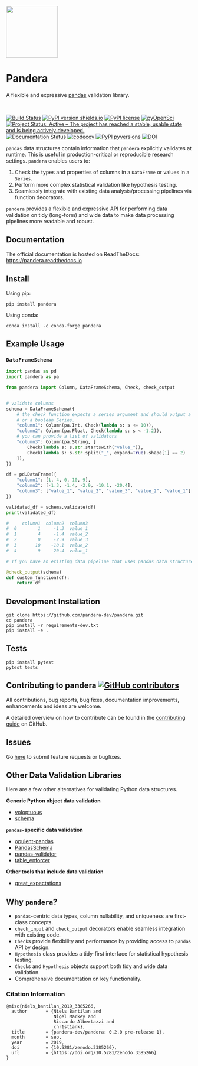 <div align="left"><img src="https://raw.githubusercontent.com/pandera-dev/pandera/master/docs/source/_static/pandera-logo.png" width="140"></div>

# Pandera

A flexible and expressive [pandas](http://pandas.pydata.org) validation library.

<br>

[![Build Status](https://travis-ci.org/pandera-dev/pandera.svg?branch=master)](https://travis-ci.org/pandera-dev/pandera)
[![PyPI version shields.io](https://img.shields.io/pypi/v/pandera.svg)](https://pypi.org/project/pandera/)
[![PyPI license](https://img.shields.io/pypi/l/pandera.svg)](https://pypi.python.org/pypi/)
[![pyOpenSci](https://tinyurl.com/y22nb8up)](https://github.com/pyOpenSci/software-review/issues/12)
[![Project Status: Active – The project has reached a stable, usable state and is being actively developed.](https://www.repostatus.org/badges/latest/active.svg)](https://www.repostatus.org/#active)
[![Documentation Status](https://readthedocs.org/projects/pandera/badge/?version=latest)](https://pandera.readthedocs.io/en/latest/?badge=latest)
[![codecov](https://codecov.io/gh/pandera-dev/pandera/branch/master/graph/badge.svg)](https://codecov.io/gh/pandera-dev/pandera)
[![PyPI pyversions](https://img.shields.io/pypi/pyversions/pandera.svg)](https://pypi.python.org/pypi/pandera/)
[![DOI](https://zenodo.org/badge/DOI/10.5281/zenodo.3385266.svg)](https://doi.org/10.5281/zenodo.3385266)

`pandas` data structures contain information that `pandera` explicitly
validates at runtime. This is useful in production-critical or reproducible research
settings. `pandera` enables users to:

1. Check the types and properties of columns in a `DataFrame` or values in
   a `Series`.
1. Perform more complex statistical validation like hypothesis testing.
1. Seamlessly integrate with existing data analysis/processing pipelines
   via function decorators.

`pandera` provides a flexible and expressive API for performing data validation
on tidy (long-form) and wide data to make data processing pipelines more
readable and robust.


## Documentation

The official documentation is hosted on ReadTheDocs: https://pandera.readthedocs.io

## Install

Using pip:

```
pip install pandera
```

Using conda:

```
conda install -c conda-forge pandera
```

## Example Usage

### `DataFrameSchema`

```python
import pandas as pd
import pandera as pa

from pandera import Column, DataFrameSchema, Check, check_output


# validate columns
schema = DataFrameSchema({
    # the check function expects a series argument and should output a boolean
    # or a boolean Series.
    "column1": Column(pa.Int, Check(lambda s: s <= 10)),
    "column2": Column(pa.Float, Check(lambda s: s < -1.2)),
    # you can provide a list of validators
    "column3": Column(pa.String, [
        Check(lambda s: s.str.startswith("value_")),
        Check(lambda s: s.str.split("_", expand=True).shape[1] == 2)
    ]),
})

df = pd.DataFrame({
    "column1": [1, 4, 0, 10, 9],
    "column2": [-1.3, -1.4, -2.9, -10.1, -20.4],
    "column3": ["value_1", "value_2", "value_3", "value_2", "value_1"]
})

validated_df = schema.validate(df)
print(validated_df)

#     column1  column2  column3
#  0        1     -1.3  value_1
#  1        4     -1.4  value_2
#  2        0     -2.9  value_3
#  3       10    -10.1  value_2
#  4        9    -20.4  value_1

# If you have an existing data pipeline that uses pandas data structures, you can use the check_input and check_output decorators to check function arguments or returned variables from existing functions.

@check_output(schema)
def custom_function(df):
    return df
```

## Development Installation

```
git clone https://github.com/pandera-dev/pandera.git
cd pandera
pip install -r requirements-dev.txt
pip install -e .
```

## Tests

```
pip install pytest
pytest tests
```

## Contributing to pandera [![GitHub contributors](https://img.shields.io/github/contributors/pandera-dev/pandera.svg)](https://github.com/pandera-dev/pandera/graphs/contributors)

All contributions, bug reports, bug fixes, documentation improvements, enhancements and ideas are welcome.

A detailed overview on how to contribute can be found in the [contributing guide](https://github.com/pandera-dev/pandera/blob/master/.github/CONTRIBUTING.md) on GitHub.

## Issues

Go [here](https://github.com/pandera-dev/pandera-dev/issues) to submit feature
requests or bugfixes.

## Other Data Validation Libraries

Here are a few other alternatives for validating Python data structures.

**Generic Python object data validation**

- [voloptuous](https://github.com/alecthomas/voluptuous)
- [schema](https://github.com/keleshev/schema)

**`pandas`-specific data validation**

- [opulent-pandas](https://github.com/danielvdende/opulent-pandas)
- [PandasSchema](https://github.com/TMiguelT/PandasSchema)
- [pandas-validator](https://github.com/c-data/pandas-validator)
- [table_enforcer](https://github.com/xguse/table_enforcer)

**Other tools that include data validation**

- [great_expectations](https://github.com/great-expectations/great_expectations)

## Why `pandera`?

- `pandas`-centric data types, column nullability, and uniqueness are
  first-class concepts.
- `check_input` and `check_output` decorators enable seamless integration with
  existing code.
- `Check`s provide flexibility and performance by providing access to `pandas`
  API by design.
- `Hypothesis` class provides a tidy-first interface for statistical hypothesis
  testing.
- `Check`s and `Hypothesis` objects support both tidy and wide data validation.
- Comprehensive documentation on key functionality.


### Citation Information

```
@misc{niels_bantilan_2019_3385266,
  author       = {Niels Bantilan and
                  Nigel Markey and
                  Riccardo Albertazzi and
                  chr1st1ank},
  title        = {pandera-dev/pandera: 0.2.0 pre-release 1},
  month        = sep,
  year         = 2019,
  doi          = {10.5281/zenodo.3385266},
  url          = {https://doi.org/10.5281/zenodo.3385266}
}
```
